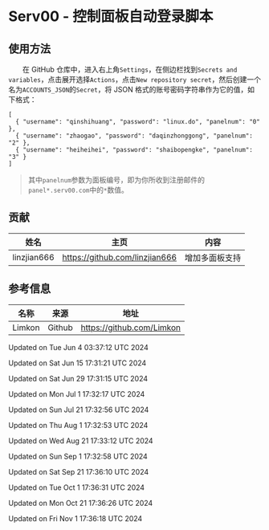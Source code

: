 # Serv00 - 控制面板自动登录脚本
## 使用方法
　　在 GitHub 仓库中，进入右上角`Settings`，在侧边栏找到`Secrets and variables`，点击展开选择`Actions`，点击`New repository secret`，然后创建一个名为`ACCOUNTS_JSON`的`Secret`，将 JSON 格式的账号密码字符串作为它的值，如下格式：  
```
[  
  { "username": "qinshihuang", "password": "linux.do", "panelnum": "0" },  
  { "username": "zhaogao", "password": "daqinzhonggong", "panelnum": "2" },  
  { "username": "heiheihei", "password": "shaibopengke", "panelnum": "3" }  
]
```
> 其中`panelnum`参数为面板编号，即为你所收到注册邮件的`panel*.serv00.com`中的`*`数值。

## 贡献
|姓名|主页|内容|
| :------------: | :------------: | :------------: |
|linzjian666|https://github.com/linzjian666|增加多面板支持|

## 参考信息
|  名称 |来源|地址|
| :------------: | :------------: | :------------: |
|Limkon|Github|https://github.com/Limkon|

Updated on Tue Jun  4 03:37:12 UTC 2024

Updated on Sat Jun 15 17:31:21 UTC 2024

Updated on Sat Jun 29 17:31:15 UTC 2024

Updated on Mon Jul  1 17:32:17 UTC 2024

Updated on Sun Jul 21 17:32:56 UTC 2024

Updated on Thu Aug  1 17:32:53 UTC 2024

Updated on Wed Aug 21 17:33:12 UTC 2024

Updated on Sun Sep  1 17:32:58 UTC 2024

Updated on Sat Sep 21 17:36:10 UTC 2024

Updated on Tue Oct  1 17:36:31 UTC 2024

Updated on Mon Oct 21 17:36:26 UTC 2024

Updated on Fri Nov  1 17:36:18 UTC 2024
